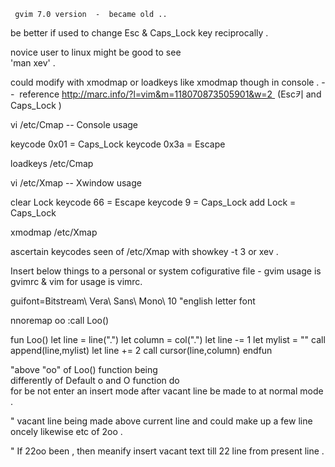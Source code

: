 
     gvim 7.0 version  -  became old .. 
 
  
  be better if used to change Esc & Caps_Lock 
key reciprocally . 
   
   novice user to linux might be good to see  
 'man xev' . 


  could  modify with xmodmap or loadkeys like xmodmap though 
 in console . 
 --  reference http://marc.info/?l=vim&m=118070873505901&w=2 
(Esc키 and Caps_Lock )

  vi /etc/Cmap -- Console usage

keycode 0x01 = Caps_Lock 
keycode 0x3a = Escape

loadkeys /etc/Cmap

vi /etc/Xmap -- Xwindow usage

 clear Lock
 keycode 66 = Escape
 keycode 9 = Caps_Lock
 add Lock = Caps_Lock

xmodmap /etc/Xmap 
 
ascertain keycodes seen of /etc/Xmap
  with showkey -t 3 or xev . 


 Insert below things to a personal or 
 system cofigurative file -  gvim usage 
is  gvimrc  &  vim for usage is vimrc.  

guifont=Bitstream\ Vera\ Sans\ Mono\ 10 
"english letter font

    
nnoremap oo :call Loo()

fun Loo() 
let line = line(".") 
let column = col(".") 
let line -= 1 
let mylist = "" 
call append(line,mylist) 
let line += 2 
call cursor(line,column) 
endfun

 "above  "oo"  of Loo()  function being  
differently of  Default o and O function do           
 for be not enter an insert mode after vacant 
line be made to at normal mode . 

" vacant line being made  above current line 
 and could make up a few line oncely likewise 
 etc of 2oo . 
 
 " If 22oo been , then meanify insert vacant
 text till 22 line from present line . 

